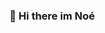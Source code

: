 ### 👋 Hi there im Noé


<!--
**JeSuisNoe/JeSuisNoe** is a ✨ _special_ ✨ repository because its `README.md` (this file) appears on your GitHub profile.
